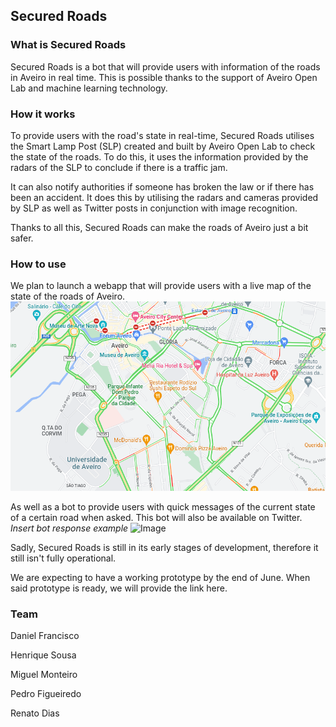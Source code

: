 ## Secured Roads

### What is Secured Roads

Secured Roads is a bot that will provide users with information of the roads in Aveiro in real time. This is possible thanks to the support of Aveiro Open Lab and machine learning technology.

### How it works

To provide users with the road's state in real-time, Secured Roads utilises the Smart Lamp Post (SLP) created and built by Aveiro Open Lab to check the state of the roads. To do this, it uses the information provided by the radars of the SLP to conclude if there is a traffic jam. 

It can also notify authorities if someone has broken the law or if there has been an accident. It does this by utilising the radars and cameras provided by SLP as well as Twitter posts in conjunction with image recognition.

Thanks to all this, Secured Roads can make the roads of Aveiro just a bit safer.

### How to use

We plan to launch a webapp that will provide users with a live map of the state of the roads of Aveiro.
![](images/traffic_ex.png)

As well as a bot to provide users with quick messages of the current state of a certain road when asked. This bot will also be available on Twitter.
*Insert bot response example*
![Image](src)

Sadly, Secured Roads is still in its early stages of development, therefore it still isn't fully operational.

We are expecting to have a working prototype by the end of June.
When said prototype is ready, we will provide the link here.

### Team

Daniel Francisco

Henrique Sousa

Miguel Monteiro

Pedro Figueiredo

Renato Dias
